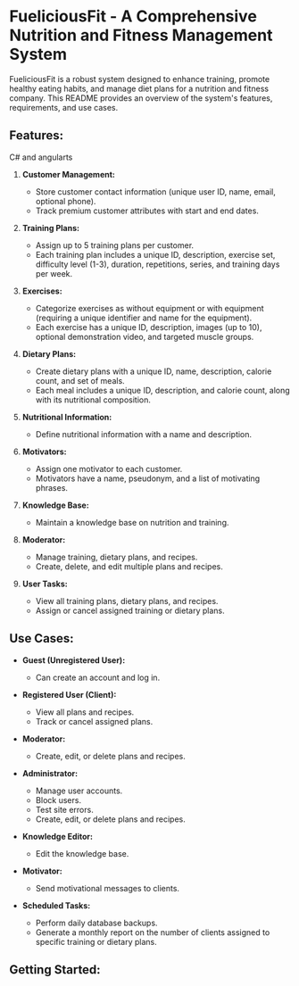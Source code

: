 # FueliciousFit - A Comprehensive Nutrition and Fitness Management System

FueliciousFit is a robust system designed to enhance training, promote healthy eating habits, and manage diet plans for a nutrition and fitness company. This README provides an overview of the system's features, requirements, and use cases.

## Features:
C# and angularts

1. **Customer Management:**
   - Store customer contact information (unique user ID, name, email, optional phone).
   - Track premium customer attributes with start and end dates.

2. **Training Plans:**
   - Assign up to 5 training plans per customer.
   - Each training plan includes a unique ID, description, exercise set, difficulty level (1-3), duration, repetitions, series, and training days per week.

3. **Exercises:**
   - Categorize exercises as without equipment or with equipment (requiring a unique identifier and name for the equipment).
   - Each exercise has a unique ID, description, images (up to 10), optional demonstration video, and targeted muscle groups.

4. **Dietary Plans:**
   - Create dietary plans with a unique ID, name, description, calorie count, and set of meals.
   - Each meal includes a unique ID, description, and calorie count, along with its nutritional composition.

5. **Nutritional Information:**
   - Define nutritional information with a name and description.

6. **Motivators:**
   - Assign one motivator to each customer.
   - Motivators have a name, pseudonym, and a list of motivating phrases.

7. **Knowledge Base:**
   - Maintain a knowledge base on nutrition and training.

8. **Moderator:**
   - Manage training, dietary plans, and recipes.
   - Create, delete, and edit multiple plans and recipes.

9. **User Tasks:**
   - View all training plans, dietary plans, and recipes.
   - Assign or cancel assigned training or dietary plans.

## Use Cases:

- **Guest (Unregistered User):**
  - Can create an account and log in.

- **Registered User (Client):**
  - View all plans and recipes.
  - Track or cancel assigned plans.

- **Moderator:**
  - Create, edit, or delete plans and recipes.

- **Administrator:**
  - Manage user accounts.
  - Block users.
  - Test site errors.
  - Create, edit, or delete plans and recipes.

- **Knowledge Editor:**
  - Edit the knowledge base.

- **Motivator:**
  - Send motivational messages to clients.

- **Scheduled Tasks:**
  - Perform daily database backups.
  - Generate a monthly report on the number of clients assigned to specific training or dietary plans.

## Getting Started:
